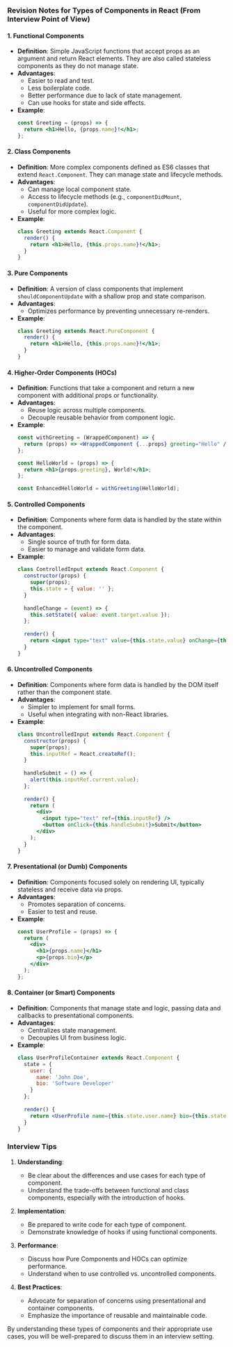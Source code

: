 ### Revision Notes for Types of Components in React (From Interview Point of View)

#### 1. Functional Components

- **Definition**: Simple JavaScript functions that accept props as an argument and return React elements. They are also called stateless components as they do not manage state.
- **Advantages**:
  - Easier to read and test.
  - Less boilerplate code.
  - Better performance due to lack of state management.
  - Can use hooks for state and side effects.
- **Example**:
  ```jsx
  const Greeting = (props) => {
    return <h1>Hello, {props.name}!</h1>;
  };
  ```

#### 2. Class Components

- **Definition**: More complex components defined as ES6 classes that extend `React.Component`. They can manage state and lifecycle methods.
- **Advantages**:
  - Can manage local component state.
  - Access to lifecycle methods (e.g., `componentDidMount`, `componentDidUpdate`).
  - Useful for more complex logic.
- **Example**:
  ```jsx
  class Greeting extends React.Component {
    render() {
      return <h1>Hello, {this.props.name}!</h1>;
    }
  }
  ```

#### 3. Pure Components

- **Definition**: A version of class components that implement `shouldComponentUpdate` with a shallow prop and state comparison.
- **Advantages**:
  - Optimizes performance by preventing unnecessary re-renders.
- **Example**:
  ```jsx
  class Greeting extends React.PureComponent {
    render() {
      return <h1>Hello, {this.props.name}!</h1>;
    }
  }
  ```

#### 4. Higher-Order Components (HOCs)

- **Definition**: Functions that take a component and return a new component with additional props or functionality.
- **Advantages**:
  - Reuse logic across multiple components.
  - Decouple reusable behavior from component logic.
- **Example**:
  ```jsx
  const withGreeting = (WrappedComponent) => {
    return (props) => <WrappedComponent {...props} greeting="Hello" />;
  };
  
  const HelloWorld = (props) => {
    return <h1>{props.greeting}, World!</h1>;
  };
  
  const EnhancedHelloWorld = withGreeting(HelloWorld);
  ```

#### 5. Controlled Components

- **Definition**: Components where form data is handled by the state within the component.
- **Advantages**:
  - Single source of truth for form data.
  - Easier to manage and validate form data.
- **Example**:
  ```jsx
  class ControlledInput extends React.Component {
    constructor(props) {
      super(props);
      this.state = { value: '' };
    }
    
    handleChange = (event) => {
      this.setState({ value: event.target.value });
    };
    
    render() {
      return <input type="text" value={this.state.value} onChange={this.handleChange} />;
    }
  }
  ```

#### 6. Uncontrolled Components

- **Definition**: Components where form data is handled by the DOM itself rather than the component state.
- **Advantages**:
  - Simpler to implement for small forms.
  - Useful when integrating with non-React libraries.
- **Example**:
  ```jsx
  class UncontrolledInput extends React.Component {
    constructor(props) {
      super(props);
      this.inputRef = React.createRef();
    }
    
    handleSubmit = () => {
      alert(this.inputRef.current.value);
    };
    
    render() {
      return (
        <div>
          <input type="text" ref={this.inputRef} />
          <button onClick={this.handleSubmit}>Submit</button>
        </div>
      );
    }
  }
  ```

#### 7. Presentational (or Dumb) Components

- **Definition**: Components focused solely on rendering UI, typically stateless and receive data via props.
- **Advantages**:
  - Promotes separation of concerns.
  - Easier to test and reuse.
- **Example**:
  ```jsx
  const UserProfile = (props) => {
    return (
      <div>
        <h1>{props.name}</h1>
        <p>{props.bio}</p>
      </div>
    );
  };
  ```

#### 8. Container (or Smart) Components

- **Definition**: Components that manage state and logic, passing data and callbacks to presentational components.
- **Advantages**:
  - Centralizes state management.
  - Decouples UI from business logic.
- **Example**:
  ```jsx
  class UserProfileContainer extends React.Component {
    state = {
      user: {
        name: 'John Doe',
        bio: 'Software Developer'
      }
    };
    
    render() {
      return <UserProfile name={this.state.user.name} bio={this.state.user.bio} />;
    }
  }
  ```

### Interview Tips
1. **Understanding**:
   - Be clear about the differences and use cases for each type of component.
   - Understand the trade-offs between functional and class components, especially with the introduction of hooks.

2. **Implementation**:
   - Be prepared to write code for each type of component.
   - Demonstrate knowledge of hooks if using functional components.

3. **Performance**:
   - Discuss how Pure Components and HOCs can optimize performance.
   - Understand when to use controlled vs. uncontrolled components.

4. **Best Practices**:
   - Advocate for separation of concerns using presentational and container components.
   - Emphasize the importance of reusable and maintainable code.

By understanding these types of components and their appropriate use cases, you will be well-prepared to discuss them in an interview setting.
